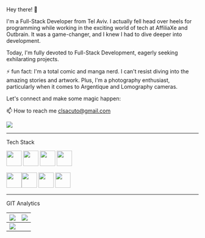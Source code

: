 
Hey there! 👋

I'm a Full-Stack Developer from Tel Aviv. I actually fell head over heels for programming while working in the exciting world of tech at AffiliaXe and Outbrain. It was a game-changer, and I knew I had to dive deeper into development. 

Today, I'm fully devoted to Full-Stack Development, eagerly seeking exhilarating projects. 

⚡ fun fact: I'm a total comic and manga nerd. I can't resist diving into the amazing stories and artwork. 
Plus, I'm a photography enthusiast, particularly when it comes to Argentique and Lomography cameras.

Let's connect and make some magic happen:

📫 How to reach me clsacuto@gmail.com

[<img src="https://img.shields.io/badge/linkedin-%230077B5.svg?&style=for-the-badge&logo=linkedin&logoColor=white" />](https://www.linkedin.com/in/claire-sacuto/)

<hr>

Tech Stack

<img src="https://cdn.jsdelivr.net/gh/devicons/devicon/icons/javascript/javascript-original.svg" width=40  /> <img src="https://cdn.jsdelivr.net/gh/devicons/devicon/icons/react/react-original.svg" width=40   /> <img src="https://cdn.jsdelivr.net/gh/devicons/devicon/icons/redux/redux-original.svg" width=40   />  <img src="https://cdn.jsdelivr.net/gh/devicons/devicon/icons/nodejs/nodejs-plain-wordmark.svg" width=40  />   

<img src="https://cdn.jsdelivr.net/gh/devicons/devicon/icons/firebase/firebase-plain.svg" width=40  /><img src="https://cdn.jsdelivr.net/gh/devicons/devicon/icons/html5/html5-original.svg" width=40  />    <img src="https://cdn.jsdelivr.net/gh/devicons/devicon/icons/bootstrap/bootstrap-original.svg" width=40 /> <img src="https://cdn.jsdelivr.net/gh/devicons/devicon/icons/git/git-original.svg" width=40 /> 

<hr>          

GIT Analytics

<img src="https://github-readme-stats.vercel.app/api?username=klair8&&show_icons=true&count_private=true&theme=github_dark">|<img src="https://github-readme-streak-stats.herokuapp.com/?user=klair8&theme=blueberry_duo"/>
|---|---|
<img src="https://github-readme-stats.vercel.app/api/top-langs/?username=klair8&layout=compact&theme=github_dark"/>|






